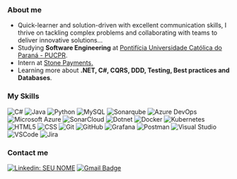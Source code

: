 
<h3> About me </h3>

- Quick-learner and solution-driven with excellent communication skills, I thrive on tackling complex problems and collaborating with teams to deliver innovative solutions...
- Studying **Software Engineering** at <a href="https://www.pucpr.br/">Pontifícia Universidade Católica do Paraná - PUCPR</a>.
- Intern at <a href=https://www.stone.com.br/>Stone Payments.</a>
- Learning more about **.NET, C#, CQRS, DDD, Testing, Best practices and Databases**.

<h3> My Skills </h3>

  ![C#](https://img.shields.io/badge/C%23-239120?style=for-the-badge&logo=c-sharp&logoColor=white)
  ![Java](https://img.shields.io/badge/java-%23ED8B00.svg?style=for-the-badge&logo=openjdk&logoColor=white)
  ![Python](https://img.shields.io/badge/Python-3776AB?style=for-the-badge&logo=python&logoColor=white)
  ![MySQL](https://img.shields.io/badge/MySQL-005C84?style=for-the-badge&logo=mysql&logoColor=white)
  ![Sonarqube](https://img.shields.io/badge/Sonarqube-5190cf?style=for-the-badge&logo=sonarqube&logoColor=white)
  ![Azure DevOps](https://img.shields.io/badge/Azure_DevOps-0078D7?style=for-the-badge&logo=azure-devops&logoColor=white)
  ![Microsoft Azure](https://img.shields.io/badge/microsoft%20azure-0089D6?style=for-the-badge&logo=microsoft-azure&logoColor=white)
  ![SonarCloud](https://img.shields.io/badge/Sonar%20cloud-F3702A?style=for-the-badge&logo=sonarcloud&logoColor=white)
  ![Dotnet](https://img.shields.io/badge/.NET-512BD4?style=for-the-badge&logo=dotnet&logoColor=white)
  ![Docker](https://img.shields.io/badge/Docker-2CA5E0?style=for-the-badge&logo=docker&logoColor=white)
  ![Kubernetes](https://img.shields.io/badge/kubernetes-326ce5.svg?&style=for-the-badge&logo=kubernetes&logoColor=white)
  ![HTML5](https://img.shields.io/badge/HTML5-E34F26?style=for-the-badge&logo=html5&logoColor=white)
  ![CSS](https://img.shields.io/badge/CSS3-1572B6?style=for-the-badge&logo=css3&logoColor=white)
  ![Git](https://img.shields.io/badge/GIT-E44C30?style=for-the-badge&logo=git&logoColor=white)
  ![GitHub](https://img.shields.io/badge/GitHub-100000?style=for-the-badge&logo=github&logoColor=white)
  ![Grafana](https://img.shields.io/badge/Grafana-F2F4F9?style=for-the-badge&logo=grafana&logoColor=orange&labelColor=F2F4F9)
  ![Postman](https://img.shields.io/badge/Postman-FF6C37?style=for-the-badge&logo=Postman&logoColor=white)
  ![Visual Studio](https://img.shields.io/badge/Visual_Studio-5C2D91?style=for-the-badge&logo=visual%20studio&logoColor=white)
  ![VSCode](https://img.shields.io/badge/VSCode-0078D4?style=for-the-badge&logo=visual%20studio%20code&logoColor=white)
  ![Jira](https://img.shields.io/badge/jira-%230A0FFF.svg?style=for-the-badge&logo=jira&logoColor=white)

<h3> Contact me </h3> 

[![Linkedin: SEU NOME](https://img.shields.io/badge/LucasEskudlark-0077B5?style=for-the-badge&logo=linkedin&logoColor=white)](https://www.linkedin.com/in/lucasbeskudlark/)
[![Gmail Badge](https://img.shields.io/badge/-lucasbeskudlark@email.com-006bed?style=for-the-badge&logo=Gmail&logoColor=white&link=mailto:SEU-EMAIL)](mailto:lucasbeskudlark@gmail.com)

